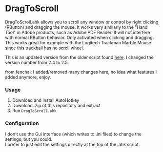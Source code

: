 # DragToScroll

DragToScroll.ahk allows you to scroll any window or control by right clicking (RButton) and dragging the mouse. It works very similarly to the "Hand Tool" in Adobe products, such as Adobe PDF Reader. It will not interfere with normal RButton behavior. Only activated when clicking and dragging. This works great for example with the Logitech Trackman Marble Mouse since this trackball has no scroll wheel.

This is an updated version from the older script found [here](https://autohotkey.com/board/topic/55289-dragtoscroll-universal-drag-flingflick-scrolling/). I changed the version number from 2.4 to 2.5.

from fenchai: I added/removed many changes here, no idea what features I added anymore, enjoy.

### Usage

1. Download and Install AutoHotkey
2. Download .zip of this repository and extract
3. Run `DragToScroll.ahk`

### Configuration

I don't use the Gui interface (which writes to .ini files) to change the settings, but you could.  
I prefer to just edit the settings directly at the top of the .ahk script.
